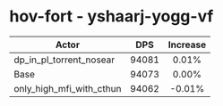 # hov-fort - yshaarj-yogg-vf
| Actor | DPS | Increase |
|---|:---:|:---:|
|dp_in_pl_torrent_nosear|94081|0.01%|
|Base|94073|0.00%|
|only_high_mfi_with_cthun|94062|-0.01%|
